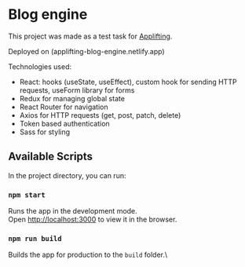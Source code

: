 # Blog engine

This project was made as a test task for [Applifting](https://applifting.io).

Deployed on (applifting-blog-engine.netlify.app)

Technologies used:
- React: hooks (useState, useEffect), custom hook for sending HTTP requests, useForm library for forms
- Redux for managing global state
- React Router for navigation
- Axios for HTTP requests (get, post, patch, delete)
- Token based authentication
- Sass for styling

## Available Scripts

In the project directory, you can run:

### `npm start`

Runs the app in the development mode.\
Open [http://localhost:3000](http://localhost:3000) to view it in the browser.

### `npm run build`

Builds the app for production to the `build` folder.\

